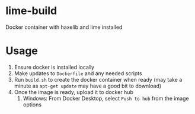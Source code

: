 # lime-build
Docker container with haxelib and lime installed

# Usage
1. Ensure docker is installed locally
1. Make updates to `Dockerfile` and any needed scripts
1. Run `build.sh` to create the docker container when ready (may take a minute as `apt-get update` may have a good bit to download)
1. Once the image is ready, upload it to docker hub
   1. Windows: From Docker Desktop, select `Push to hub` from the image options